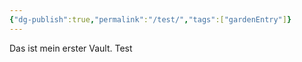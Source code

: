 ```yaml
---
{"dg-publish":true,"permalink":"/test/","tags":["gardenEntry"]}
---
```



Das ist mein erster Vault.
Test